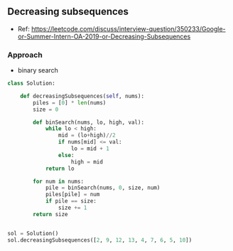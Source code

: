 
## Decreasing subsequences
- Ref: https://leetcode.com/discuss/interview-question/350233/Google-or-Summer-Intern-OA-2019-or-Decreasing-Subsequences

### Approach
- binary search

```py
class Solution:

    def decreasingSubsequences(self, nums):
        piles = [0] * len(nums)
        size = 0

        def binSearch(nums, lo, high, val):
            while lo < high:
                mid = (lo+high)//2
                if nums[mid] <= val:
                    lo = mid + 1
                else:
                    high = mid
            return lo

        for num in nums:
            pile = binSearch(nums, 0, size, num)
            piles[pile] = num
            if pile == size:
                size += 1
        return size


sol = Solution()
sol.decreasingSubsequences([2, 9, 12, 13, 4, 7, 6, 5, 10])
```
